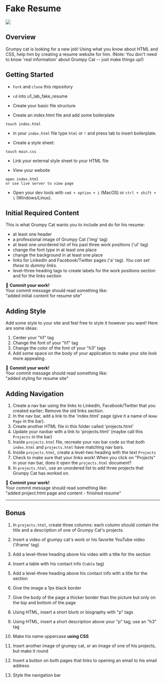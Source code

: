 # Fake Resume

![](https://imgur.com/gpMfn6n.png)

## Overview
Grumpy cat is looking for a new job! Using what you know about HTML and CSS, help him by creating a resume website for him. (Note: You don't need to know 'real information' about Grumpy Cat -- just make things up!)

## Getting Started
- `Fork` and `clone` this repository
- `cd` into u1_lab_fake_resume
- Create your basic file structure

- Create an index.html file and add some boilerplate
```
touch index.html
```
  - in your `index.html` file type `html` or `!` and press tab to insert boilerplate.



- Create a style sheet:
```
touch main.css
```
  - Link your external style sheet to your HTML file

- View your website
```
open index.html     
or use live server to view page
```
  - Open your dev tools with  `cmd + option + i` (MacOS) or `ctrl + shift + i` (Windows/Linux).


## Initial Required Content
This is what Grumpy Cat wants you to include and do for his resume:

  - at least one header
  -  a professional image of Grumpy Cat ('img' tag)
  - at least one unordered list of his past three work positions ('ul' tag)
  - change the font _type_ in at least one place
  - change the background in at least one place
  - links for LinkedIn and Facebook/Twitter pages ('a' tag). _You can set these to dummy links._
  - level-three heading tags to create labels for the work positions section and for the links section


:red_circle: **Commit your work!** <br>
Your commit message should read something like: <br>
"added initial content for resume site"

## Adding Style
Add some style to your site and feel free to style it however you want! Here are some ideas:

1. Center your "h1" tag
1. Change the font of your "h1" tag
1. Change the color of the font of your "h3" tags
1. Add some space on the body of your application to make your site look more appealing.

:red_circle: **Commit your work!** <br>
Your commit message should read something like: <br>
"added styling for resume site"

## Adding Navigation
1. Create a nav bar using the links to LinkedIn, Facebook/Twitter that you created earlier; Remove the old links section.
1. In the nav bar, add a link to the 'index.html' page (give it a name of `Home Page` in the bar).
1. Create another HTML file in this folder called 'projects.html'
2. Update your navbar with a link to 'projects.html' (maybe call this `Projects` in the bar)
1. Inside `projects.html` file, recreate your nav bar code so that _both_ `index.html` and `projects.html` have matching nav bars.
1. Inside `projects.html`, create a level-two heading with the text `Projects`
1. Check to make sure that your links work! When you click on "Projects" in your nav bar, does it open the `projects.html` document?
1. In `projects.html`, use an unordered list to add three projects that Grumpy Cat has worked on.

:red_circle: **Commit your work!** <br>
Your commit message should read something like: <br>
"added project.html page and content - finished resume"

---

## Bonus

1. In `projects.html`, create three columns: each column should contain the title and a description of one of Grumpy Cat's projects.
2. Insert a video of grumpy cat's work or his favorite YouTube video ('iframe' tag)
1. Add a level-three heading above his video with a title for the section
1. Insert a table with his contact info (`table` tag)
1. Add a level-three heading above his contact info with a title for the section

1. Give the image a 1px black border<br>
1. Give the body of the page a thicker border than the picture but only on the top and bottom of the page
1. Using HTML, insert a short blurb or biography with "p" tags
1. Using HTML, insert a short description above your "p" tag; use an "h3" tag
1. Make his name uppercase <strong>using CSS</strong>

1. Insert another image of grumpy cat, or an image of one of his projects, but make it round
1. Insert a button on both pages that links to opening an email to his email address
1. Style the navigation bar
